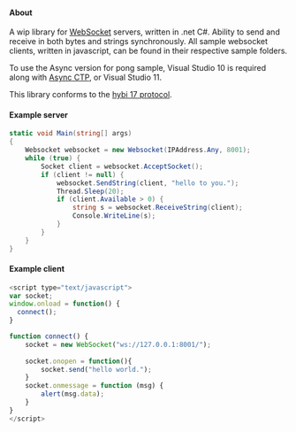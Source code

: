 #### About
A wip library for [WebSocket][1] servers, written in .net C#. Ability to send and receive in both bytes and strings synchronously. 
All sample websocket clients, written in javascript, can be found in their respective sample folders.

To use the Async version for pong sample, Visual Studio 10 is required along with [Async CTP][2], or Visual Studio 11.

This library conforms to the [hybi 17 protocol][3].

#### Example server
```csharp
static void Main(string[] args)
{
	Websocket websocket = new Websocket(IPAddress.Any, 8001);
	while (true) {
		Socket client = websocket.AcceptSocket();
		if (client != null) {
			websocket.SendString(client, "hello to you.");
			Thread.Sleep(20);
			if (client.Available > 0) {
				string s = websocket.ReceiveString(client);
				Console.WriteLine(s);
			}
		}
	}
}
```

#### Example client
```javascript
<script type="text/javascript">
var socket;
window.onload = function() {
  connect();
}

function connect() {
	socket = new WebSocket("ws://127.0.0.1:8001/");
	
	socket.onopen = function(){
		socket.send("hello world.");
	}
	socket.onmessage = function (msg) {
		alert(msg.data);
	}
}
</script>
```

[1]: http://en.wikipedia.org/wiki/WebSocket
[2]: http://www.microsoft.com/en-us/download/details.aspx?id=9983
[3]: http://tools.ietf.org/html/draft-ietf-hybi-thewebsocketprotocol-17